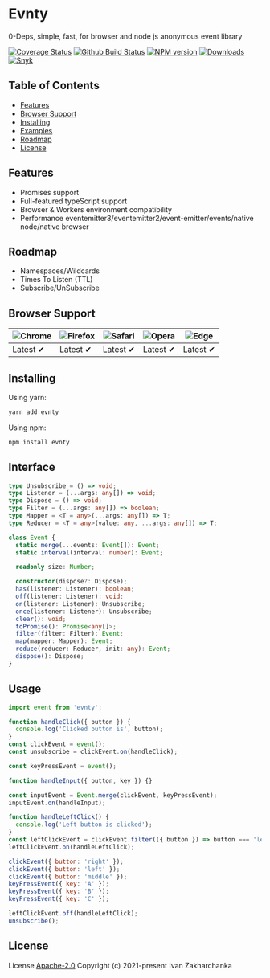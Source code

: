 # Evnty

0-Deps, simple, fast, for browser and node js anonymous event library

[![Coverage Status][codecov-image]][codecov-url]
[![Github Build Status][github-image]][github-url]
[![NPM version][npm-image]][npm-url]
[![Downloads][downloads-image]][npm-url]
[![Snyk][snyk-image]][snyk-url]

## Table of Contents

- [Features](#features)
- [Browser Support](#browser-support)
- [Installing](#installing)
- [Examples](#examples)
- [Roadmap](#roadmap)
- [License](#license)

## Features

- Promises support
- Full-featured typeScript support
- Browser & Workers environment compatibility
- Performance eventemitter3/eventemitter2/event-emitter/events/native node/native browser

## Roadmap

- Namespaces/Wildcards
- Times To Listen (TTL)
- Subscribe/UnSubscribe

## Browser Support

| ![Chrome][chrome-image] | ![Firefox][firefox-image] | ![Safari][safari-image] | ![Opera][opera-image] | ![Edge][edge-image] |
| ----------------------- | ------------------------- | ----------------------- | --------------------- | ------------------- |
| Latest ✔                | Latest ✔                  | Latest ✔                | Latest ✔              | Latest ✔            |

[chrome-image]: https://raw.github.com/alrra/browser-logos/master/src/chrome/chrome_48x48.png?1
[firefox-image]: https://raw.github.com/alrra/browser-logos/master/src/firefox/firefox_48x48.png?1
[safari-image]: https://raw.github.com/alrra/browser-logos/master/src/safari/safari_48x48.png?1
[opera-image]: https://raw.github.com/alrra/browser-logos/master/src/opera/opera_48x48.png?1
[edge-image]: https://raw.github.com/alrra/browser-logos/master/src/edge/edge_48x48.png?1

## Installing

Using yarn:

```bash
yarn add evnty
```

Using npm:

```bash
npm install evnty
```

## Interface

```typescript
type Unsubscribe = () => void;
type Listener = (...args: any[]) => void;
type Dispose = () => void;
type Filter = (...args: any[]) => boolean;
type Mapper = <T = any>(...args: any[]) => T;
type Reducer = <T = any>(value: any, ...args: any[]) => T;

class Event {
  static merge(...events: Event[]): Event;
  static interval(interval: number): Event;

  readonly size: Number;

  constructor(dispose?: Dispose);
  has(listener: Listener): boolean;
  off(listener: Listener): void;
  on(listener: Listener): Unsubscribe;
  once(listener: Listener): Unsubscribe;
  clear(): void;
  toPromise(): Promise<any[]>;
  filter(filter: Filter): Event;
  map(mapper: Mapper): Event;
  reduce(reducer: Reducer, init: any): Event;
  dispose(): Dispose;
}
```

## Usage

```js
import event from 'evnty';

function handleClick({ button }) {
  console.log('Clicked button is', button);
}
const clickEvent = event();
const unsubscribe = clickEvent.on(handleClick);

const keyPressEvent = event();

function handleInput({ button, key }) {}

const inputEvent = Event.merge(clickEvent, keyPressEvent);
inputEvent.on(handleInput);

function handleLeftClick() {
  console.log('Left button is clicked');
}
const leftClickEvent = clickEvent.filter(({ button }) => button === 'left');
leftClickEvent.on(handleLeftClick);

clickEvent({ button: 'right' });
clickEvent({ button: 'left' });
clickEvent({ button: 'middle' });
keyPressEvent({ key: 'A' });
keyPressEvent({ key: 'B' });
keyPressEvent({ key: 'C' });

leftClickEvent.off(handleLeftClick);
unsubscribe();
```

## License

License [Apache-2.0](http://www.apache.org/licenses/LICENSE-2.0)
Copyright (c) 2021-present Ivan Zakharchanka

[npm-url]: https://www.npmjs.com/package/evnty
[downloads-image]: https://img.shields.io/npm/dw/evnty.svg?maxAge=43200
[npm-image]: https://img.shields.io/npm/v/evnty.svg?maxAge=43200
[github-url]: https://github.com/3axap4eHko/evnty/actions
[github-image]: https://github.com/3axap4eHko/evnty/workflows/Build%20Package/badge.svg?branch=master
[codecov-url]: https://codecov.io/gh/3axap4eHko/evnty
[codecov-image]: https://codecov.io/gh/3axap4eHko/evnty/branch/master/graph/badge.svg?maxAge=43200
[snyk-url]: https://snyk.io/test/npm/evnty/latest
[snyk-image]: https://img.shields.io/snyk/vulnerabilities/github/3axap4eHko/evnty.svg?maxAge=43200
